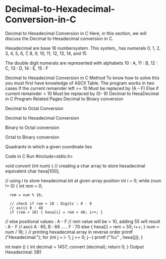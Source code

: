 # Decimal-to-Hexadecimal-Conversion-in-C

Decimal to Hexadecimal Conversion in C
Here, in this section, we will discuss the Decimal to Hexadecimal conversion in C.

Hexadecimal are base 16 numbersystem. This system,, has numerals 0, 1, 2, 3, 4, 5, 6, 7, 8, 9, 10, 11, 12, 13, 14, and 15

The double digit numerals are represented with alphabets 10 : A, 11 : B, 12 : C, 13 : D, 14 : E, 15 : F

Decimal to Hexadecimal Conversion in C
Method
To know how to solve this you must first have knowledge of ASCII Table. The program works in two cases
If the current remainder left >= 10
Must be replaced by (A – F)
Else if current remainder < 10
Must be replaced by (0- 9)
Decimal to HexaDecimal in C Program
Related Pages
Decimal to Binary conversion

Decimal to Octal Conversion

Decimal to Hexadecimal Conversion

Binary to Octal conversion

Octal to Binary conversion

Quadrants in which a given coordinate lies

Code in C
Run
#include<stdio.h>

void convert (int num)
{
  // creating a char array to store hexadecimal equivalent
  char hexa[100];

  // using i to store hexadecimal bit at given array position
  int i = 0;
  while (num != 0)
    {
      int rem = 0;


      rem = num % 16;

      // check if rem < 10 : Digits : 0 - 9
      // ascii 0 : 48
      if (rem < 10) { hexa[i] = rem + 48; i++; } 
// else positional values : A - F 
// rem value will be > 10, adding 55 will result : A - F 
// ascii A : 65, B : 66 ..... F : 70 
      else
	{
	  hexa[i] = rem + 55;
	  i++;
	}
      num = num / 16;
    }
// printing hexadecimal array in reverse order
printf ("Hexadecimal:");
  for (int j = i- 1; j >= 0; j--)
    printf ("%c" , hexa[j]);
}

int main ()
{
  int decimal = 1457;
  convert (decimal);
  return 0;
}
Output
Hexadecimal: 5B1
